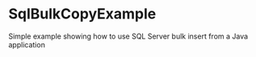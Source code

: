 # SqlBulkCopyExample
Simple example showing how to use SQL Server bulk insert from a Java application

